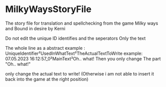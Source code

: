 # MilkyWaysStoryFile
The story file for translation and spellchecking from the game Milky ways and Bound in desire by Kerni

Do not edit the unique ID identifies and the seperators Only the text

The whole line as a abstract example : UniqueIdentifier²UsedInWhatText²TheActualTextToWrite
example:
07.05.2023 16:12:57_0²MainText²Oh.. what!
Then you only change The part "Oh.. what!"

only change the actual text to write! 
(Otherwise i am not able to insert it back into the game at the right position)
